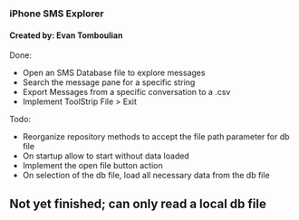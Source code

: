 ﻿
### iPhone SMS Explorer
#### Created by: Evan Tomboulian

Done:
- Open an SMS Database file to explore messages 
- Search the message pane for a specific string 
- Export Messages from a specific conversation to a .csv 
- Implement ToolStrip File > Exit 

Todo:
- Reorganize repository methods to accept the file path parameter for db file
- On startup allow to start without data loaded
- Implement the open file button action
- On selection of the db file, load all necessary data from the db file

## Not yet finished; can only read a local db file

